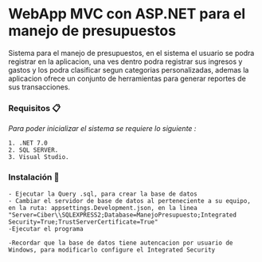 # WebApp MVC con ASP.NET para el manejo de presupuestos

Sistema para el manejo de presupuestos, en el sistema el usuario se podra registrar en la aplicacion, una ves dentro podra registrar sus ingresos y gastos y los podra clasificar segun categorias personalizadas, ademas la aplicacion ofrece un conjunto de herramientas para generar reportes de sus transacciones.

### Requisitos 📋

_Para poder inicializar el sistema se requiere lo siguiente :_

```
1. .NET 7.0
2. SQL SERVER.
3. Visual Studio.
```

### Instalación 🔧
```
- Ejecutar la Query .sql, para crear la base de datos
- Cambiar el servidor de base de datos al perteneciente a su equipo, en la ruta: appsettings.Development.json, en la linea
"Server=Ciber\\SQLEXPRESS2;Database=ManejoPresupuesto;Integrated Security=True;TrustServerCertificate=True"
-Ejecutar el programa

-Recordar que la base de datos tiene autencacion por usuario de Windows, para modificarlo configure el Integrated Security

```

